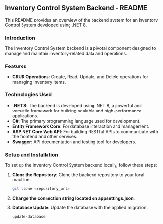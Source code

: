 ## Inventory Control System Backend - README

This README provides an overview of the backend system for an Inventory Control System developed using .NET 8.

### Introduction

The Inventory Control System backend is a pivotal component designed to manage and maintain inventory-related data and operations.

### Features

- **CRUD Operations**: Create, Read, Update, and Delete operations for managing inventory items.

### Technologies Used

- **.NET 8**: The backend is developed using .NET 8, a powerful and versatile framework for building scalable and high-performance applications.
- **C#**: The primary programming language used for development.
- **Entity Framework Core**: For database interaction and management.
- **ASP.NET Core Web API**: For building RESTful APIs to communicate with the frontend and other services.
- **Swagger**: API documentation and testing tool for developers.

### Setup and Installation

To set up the Inventory Control System backend locally, follow these steps:

1. **Clone the Repository**: Clone the backend repository to your local machine.

   ```bash
   git clone <repository_url>
   ```
   
2. **Change the connection string located on appsettings.json**.


2. **Database Update**: Update the database with the applied migration.

   ```bash
   update-database
   ```
